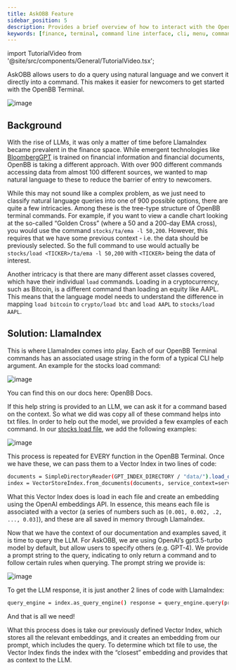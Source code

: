 ```yaml
---
title: AskOBB Feature
sidebar_position: 5
description: Provides a brief overview of how to interact with the OpenBB Terminal
keywords: [finance, terminal, command line interface, cli, menu, commands]
---
```


import TutorialVideo from '@site/src/components/General/TutorialVideo.tsx';

<TutorialVideo
    youtubeLink="https://www.youtube.com/embed/GPMFO08115s?si=D86B3sl8g9-FTKtI"
    videoLegend="Short introduction on leveraging natural language for data retrieval using AskOBB"
/>

AskOBB allows users to do a query using natural language and we convert it directly into a command. This makes it easier for newcomers to get started with the OpenBB Terminal.

![image](https://github.com/OpenBB-finance/OpenBBTerminal/assets/25267873/1ba1e556-150f-470c-9745-2dd7b536e5ba)


## Background

With the rise of LLMs, it was only a matter of time before LlamaIndex became prevalent in the finance space. While emergent technologies like [BloombergGPT](https://www.bloomberg.com/company/press/bloomberggpt-50-billion-parameter-llm-tuned-finance/) is trained on financial information and financial documents, OpenBB is taking a different approach. With over 900 different commands accessing data from almost 100 different sources, we wanted to map natural language to these to reduce the barrier of entry to newcomers.

While this may not sound like a complex problem, as we just need to classify natural language queries into one of 900 possible options, there are quite a few intricacies. Among these is the tree-type structure of OpenBB terminal commands. For example, if you want to view a candle chart looking at the so-called “Golden Cross” (where a 50 and a 200-day EMA cross), you would use the command `stocks/ta/ema -l 50,200`. However, this requires that we have some previous context - i.e. the data should be previously selected. So the full command to use would actually be `stocks/load <TICKER>/ta/ema -l 50,200` with `<TICKER>` being the data of interest.

Another intricacy is that there are many different asset classes covered, which have their individual `load` commands. Loading in a cryptocurrency, such as Bitcoin, is a different command than loading an equity like AAPL. This means that the language model needs to understand the difference in mapping `load bitcoin` to `crypto/load btc` and `load AAPL` to `stocks/load AAPL`.


## Solution: LlamaIndex

This is where LlamaIndex comes into play. Each of our OpenBB Terminal commands has an associated usage string in the form of a typical CLI help argument. An example for the stocks load command:

![image](https://github.com/OpenBB-finance/OpenBBTerminal/assets/25267873/fcdcdc22-1c80-4f49-9171-8033c607d0b7)

You can find this on our docs here: OpenBB Docs.

If this help string is provided to an LLM, we can ask it for a command based on the context. So what we did was copy all of these command helps into txt files. In order to help out the model, we provided a few examples of each command. In our [stocks load file](https://github.com/OpenBB-finance/OpenBBTerminal/blob/d3126b414aac77fe4086661214535975ac55ba95/openbb_terminal/miscellaneous/gpt_index/data/stocks_load.txt), we add the following examples:

![image](https://github.com/OpenBB-finance/OpenBBTerminal/assets/25267873/10cae260-8fea-41d0-adb4-13a4b8f62ca8)

This process is repeated for EVERY function in the OpenBB Terminal. Once we have these, we can pass them to a Vector Index in two lines of code:

```bash
documents = SimpleDirectoryReader(GPT_INDEX_DIRECTORY / "data/").load_data()
index = VectorStoreIndex.from_documents(documents, service_context=service_context)
```

What this Vector Index does is load in each file and create an embedding using the OpenAI embeddings API. In essence, this means each file is associated with a vector (a series of numbers such as `[0.001, 0.002, .2, ..., 0.03]`), and these are all saved in memory through LlamaIndex.

Now that we have the context of our documentation and examples saved, it is time to query the LLM. For AskOBB, we are using OpenAI’s gpt3.5-turbo model by default, but allow users to specify others (e.g. GPT-4). We provide a prompt string to the query, indicating to only return a command and to follow certain rules when querying. The prompt string we provide is:

![image](https://github.com/OpenBB-finance/OpenBBTerminal/assets/25267873/c0df6589-e22f-46b0-a272-6fa7f6762ff3)

To get the LLM response, it is just another 2 lines of code with LlamaIndex: 

```bash
query_engine = index.as_query_engine() response = query_engine.query(prompt_string)
```

And that is all we need!

What this process does is take our previously defined Vector Index, which stores all the relevant embeddings, and it creates an embedding from our prompt, which includes the query. To determine which txt file to use, the Vector Index finds the index with the “closest” embedding and provides that as context to the LLM.

<TutorialVideo
    youtubeLink="https://www.youtube.com/embed/s8ZNLqi9hzc?si=u0tr6471z32jFzu0"
    videoLegend="Watch LlamaIndex Webinar: LLMs for Investment Research"
/>
